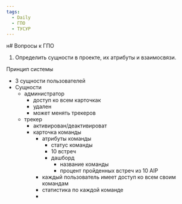 ```yaml
---
tags:
  - Daily
  - ГПО
  - ТУСУР
---
```

н# Вопросы к ГПО

1. Определить сущности в проекте, их атрибуты и взаимосвязи.

Принцип системы
- 3 сущности пользователей
- Сущности
	- администратор
		- доступ ко всем карточкак
		- удален
		- может менять трекеров
	- трекер
		- активирован/деактивироват
		- карточка команды
			- атрибуты команды
				- статус команды
				- 10 встреч
				- дашборд
					- название команды
					- процент пройденных встреч из 10
		AIP
			- каждый пользователь имеет доступ ко всем своим командам
			- статистика по каждой команде
			- 